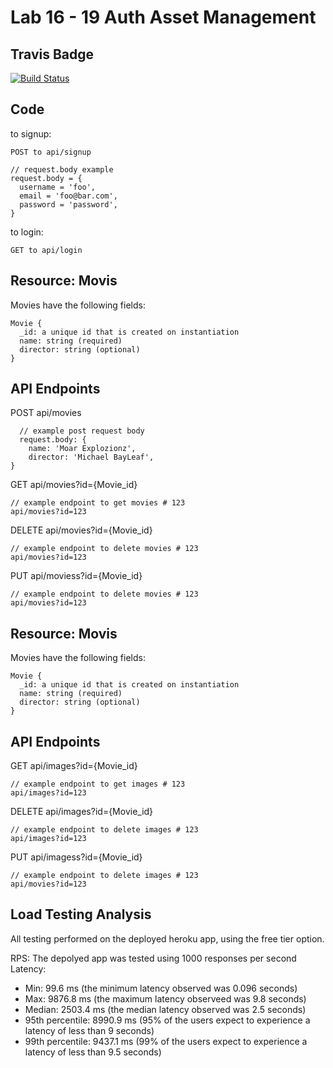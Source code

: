# Lab 16 - 19 Auth Asset Management
## Travis Badge
[![Build Status](https://travis-ci.org/ashtonkellis/16-19-auth-asset-mgt.svg?branch=master)](https://travis-ci.org/ashtonkellis/16-19-auth-asset-mgt)

## Code
to signup:
```
POST to api/signup

// request.body example
request.body = {
  username = 'foo',
  email = 'foo@bar.com',
  password = 'password',
}
```

to login:
```
GET to api/login
```

## Resource: Movis
Movies have the following fields:
```
Movie {
  _id: a unique id that is created on instantiation
  name: string (required)
  director: string (optional)
}
```

## API Endpoints
POST api/movies
```
  // example post request body
  request.body: {
    name: 'Moar Explozionz',
    director: 'Michael BayLeaf',
}
```

GET api/movies?id={Movie_id}
```
// example endpoint to get movies # 123
api/movies?id=123
```

DELETE api/movies?id={Movie_id}
```
// example endpoint to delete movies # 123
api/movies?id=123
```

PUT api/moviess?id={Movie_id}
```
// example endpoint to delete movies # 123
api/movies?id=123
```

## Resource: Movis
Movies have the following fields:
```
Movie {
  _id: a unique id that is created on instantiation
  name: string (required)
  director: string (optional)
}
```

## API Endpoints
GET api/images?id={Movie_id}
```
// example endpoint to get images # 123
api/images?id=123
```

DELETE api/images?id={Movie_id}
```
// example endpoint to delete images # 123
api/images?id=123
```

PUT api/imagess?id={Movie_id}
```
// example endpoint to delete images # 123
api/movies?id=123
```

## Load Testing Analysis
All testing performed on the deployed heroku app, using the free tier option. 

RPS: The depolyed app was tested using 1000 responses per second
Latency:
- Min: 99.6 ms (the minimum latency observed was 0.096 seconds)
- Max: 9876.8 ms (the maximum latency observeed was 9.8 seconds)
- Median: 2503.4 ms (the median latency observed was 2.5 seconds)
- 95th percentile: 8990.9 ms (95% of the users expect to experience a latency of less than 9 seconds)
- 99th percentile: 9437.1 ms (99% of the users expect to experience a latency of less than 9.5 seconds)
